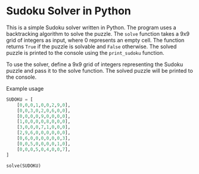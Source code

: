 # Sudoku Solver in Python
This is a simple Sudoku solver written in Python. The program uses a backtracking algorithm to solve the puzzle. The `solve` function takes a 9x9 grid of integers as input, where 0 represents an empty cell. The function returns `True` if the puzzle is solvable and `False` otherwise. The solved puzzle is printed to the console using the `print_sudoku` function.

To use the solver, define a 9x9 grid of integers representing the Sudoku puzzle and pass it to the solve function. The solved puzzle will be printed to the console.

Example usage

```python
SUDOKU = [
    [0,0,0,1,0,0,2,9,0],
    [0,0,3,0,2,0,6,0,0],
    [0,0,0,0,9,0,0,0,0],
    [1,0,0,0,0,8,0,0,0],
    [3,0,0,0,7,1,0,0,0],
    [2,9,6,0,0,0,0,0,0],
    [0,6,0,0,0,0,0,0,3],
    [0,0,5,0,0,0,0,1,0],
    [0,0,0,5,0,4,0,0,7],
]

solve(SUDOKU)

```